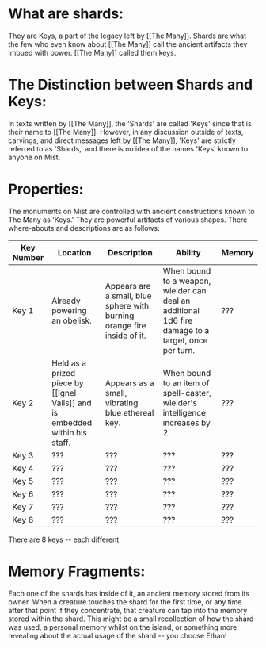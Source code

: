 # What are shards:
They are Keys, a part of the legacy left by [[The Many]]. Shards are what the few who even know about [[The Many]] call the ancient artifacts they imbued with power. [[The Many]] called them keys. 

# The Distinction between Shards and Keys:
In texts written by [[The Many]], the 'Shards' are called 'Keys' since that is their name to [[The Many]]. However, in any discussion outside of texts, carvings, and direct messages left by [[The Many]], 'Keys' are strictly referred to as 'Shards,' and there is no idea of the names 'Keys' known to anyone on Mist.

# Properties:
The monuments on Mist are controlled with ancient constructions known to The Many as 'Keys.' They are powerful artifacts of various shapes. There where-abouts and descriptions are as follows:

| Key Number | Location | Description | Ability | Memory |
| ---- | ---- | ---- | ---- | ---- |
| Key 1 | Already powering an obelisk. | Appears are a small, blue sphere with burning orange fire inside of it. | When bound to a weapon, wielder can deal an additional 1d6 fire damage to a target, once per turn. | ??? |
| Key 2 | Held as a prized piece by [[Ignel Valis]] and is embedded within his staff. | Appears as a small, vibrating blue ethereal key. | When bound to an item of spell-caster, wielder's intelligence increases by 2. | ??? |
| Key 3 | ??? | ??? | ??? | ??? |
| Key 4 | ??? | ??? | ??? | ??? |
| Key 5 | ??? | ??? | ??? | ??? |
| Key 6 | ??? | ??? | ??? | ??? |
| Key 7 | ??? | ??? | ??? | ??? |
| Key 8 | ??? | ??? | ??? | ??? |

There are 8 keys -- each different. 

# Memory Fragments:
Each one of the shards has inside of it, an ancient memory stored from its owner. When a creature touches the shard for the first time, or any time after that point if they concentrate, that creature can tap into the memory stored within the shard. This might be a small recollection of how the shard was used, a personal memory whilst on the island, or something more revealing about the actual usage of the shard -- you choose Ethan!